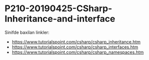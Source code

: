 # P210-20190425-CSharp-Inheritance-and-interface

Sinifde baxilan linkler:
 - https://www.tutorialspoint.com/csharp/csharp_inheritance.htm
 - https://www.tutorialspoint.com/csharp/csharp_interfaces.htm
 - https://www.tutorialspoint.com/csharp/csharp_namespaces.htm